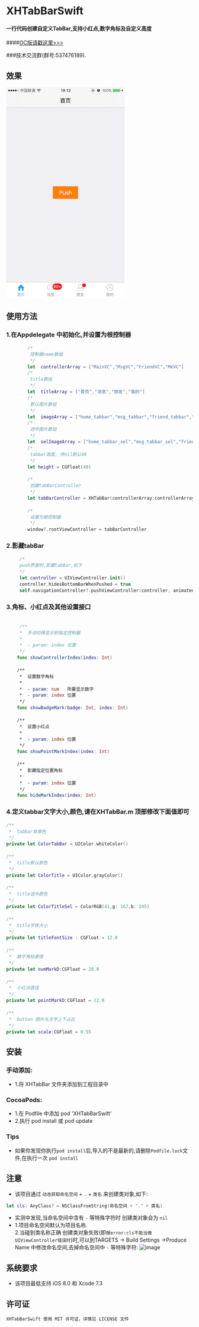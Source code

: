 ﻿# XHTabBarSwift
#### 一行代码创建自定义TabBar,支持小红点,数字角标及自定义高度

####[OC版请戳这里>>>](https://github.com/CoderZhuXH/XHTabBar)

###技术交流群(群号:537476189).
## 效果
![image](https://raw.githubusercontent.com/CoderZhuXH/XHTabBar/master/DEMO.PNG)

## 使用方法
### 1.在Appdelegate 中初始化,并设置为根控制器
```swift
        /*
         控制器name数组
         */
        let  controllerArray = ["MainVC","MsgVC","FriendVC","MeVC"]
        /*
         title数组
         */
        let  titleArray = ["首页","消息","朋友","我的"]
        /*
         默认图片数组
         */
        let  imageArray = ["home_tabbar","msg_tabbar","friend_tabbar","me_tabbar"]
        /*
         选中图片数组
         */
        let  selImageArray = ["home_tabbar_sel","msg_tabbar_sel","friend_tabbar_sel","me_tabbar_sel"]
        /*
         tabbar高度, 传nil默认49
         */
        let height = CGFloat(49)
        
        /*
         创建tabBarController
         */
        let tabBarController = XHTabBar(controllerArray:controllerArray,titleArray: titleArray,imageArray: imageArray,selImageArray: selImageArray,height:height)

        /*
         设置为根控制器    
         */
        window?.rootViewController = tabBarController
```
### 2.影藏tabBar
```swift
     /*
     push界面时,影藏tabBar,如下
     */
     let controller = UIViewController.init()
     controller.hidesBottomBarWhenPushed = true
     self.navigationController?.pushViewController(controller, animated: true)
```
### 3.角标、小红点及其他设置接口
```swift

     /**
     *  手动切换显示到指定控制器
     *
     *  - param: index 位置
     */
    func showControllerIndex(index: Int)
    
    /**
     *  设置数字角标
     *
     *  - param: num   所要显示数字
     *  - param: index 位置
     */
    func showBadgeMark(badge: Int, index: Int)
        
    /**
     *  设置小红点
     *
     *  - param: index 位置
     */
    func showPointMarkIndex(index: Int)
    
    /**
     *  影藏指定位置角标
     *
     *  - param: index 位置
     */
    func hideMarkIndex(index: Int)

```
### 4.定义tabbar文字大小,颜色,请在XHTabBar.m 顶部修改下面值即可
```swift
/**
 *  tabbar背景色
 */
private let ColorTabBar = UIColor.whiteColor()

/**
 *  title默认颜色
 */
private let ColorTitle = UIColor.grayColor()

/**
 *  title选中颜色
 */
private let ColorTitleSel = ColorRGB(41,g: 167,b: 245)

/**
 *  title字体大小
 */
private let titleFontSize : CGFloat = 12.0

/**
 *  数字角标直径
 */
private let numMarkD:CGFloat = 20.0

/**
 *  小红点直径
 */
private let pointMarkD:CGFloat = 12.0

/**
 *  button 图片与文字上下占比
 */
private let scale:CGFloat = 0.55
```
##  安装
### 手动添加:<br>
*   1.将 XHTabBar 文件夹添加到工程目录中<br>

### CocoaPods:<br>
*   1.在 Podfile 中添加 pod 'XHTabBarSwift'<br>
*   2.执行 pod install 或 pod update<br>

### Tips
*    如果你发现你执行`pod install`后,导入的不是最新的,请删除`Podfile.lock`文件,在执行一次 `pod install` 

## 注意
*  该项目通过 `动态获取命名空间` + `.` + `类名` 来创建类对象,如下:
```swift
let cls: AnyClass? = NSClassFromString(命名空间 + "." + 类名)
```
*  实测中发现,当命名空间中含有 ` - ` 等特殊字符时 创建类对象会为 `nil`
*  1.项目命名空间默认为项目名称.<br>
   2.当碰到类名称正确 创建类对象失败(即`报error:cls不能当做UIViewController错误时`)时,可以到TARGETS -> Build Settings ->Produce Name 中修改命名空间,去掉命名空间中 ` - ` 等特殊字符:
![image](http://d3.freep.cn/3tb_160808120735c67e569478.png)

##  系统要求
*   该项目最低支持 iOS 8.0 和 Xcode 7.3

##  许可证
    XHTabBarSwift 使用 MIT 许可证，详情见 LICENSE 文件
